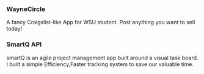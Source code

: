 
### WayneCircle
A fancy Craigslist-like App for WSU student. Post anything you want to sell today!

### SmartQ API
smartQ is an agile project management app built around a visual task board. I built a simple Efficiency,Faster tracking system to save our valuable time.

